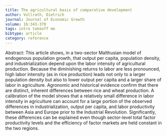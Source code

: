 ```yaml
---
title: The agricultural basis of comparative development
author: Vollrath, Dietrich
journal: Journal of Economic Growth
volume: 16:343-370
tags: intro takeoff me
bibtype: article
category: reference
---
```

Abstract: This article shows, in a two-sector Malthusian model of endogenous population growth, that output per capita, population density, and industrialization depend upon the labor intensity of agricultural production. Because the diminishing returns to labor are less pronounced, high labor intensity (as in rice production) leads not only to a larger population density but also to lower output per capita and a larger share of labor in agriculture. Agronomic and historical evidence confirm that there are distinct, inherent differences between rice and wheat production. A calibration of the model shows that a relatively small difference in labor intensity in agriculture can account for a large portion of the observed differences in industrialization, output per capita, and labor productivity between Asia and Europe prior to the Industrial Revolution. Significantly, these differences can be explained even though sector-level total factor productivity levels and the efficiency of factor markets are held constant in the two regions.
